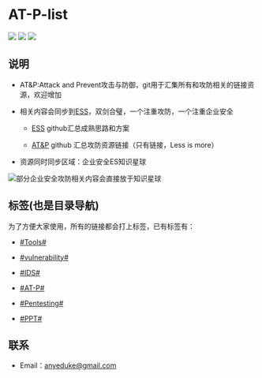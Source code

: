 # AT-P-list

![](https://img.shields.io/badge/%E7%9F%A5%E8%AF%86%E6%98%9F%E7%90%83-@%E4%BC%81%E4%B8%9A%E5%AE%89%E5%85%A8ES-red.svg)  ![](https://img.shields.io/github/repo-size/AnyeDuke/Enterprise-Security-Skill.svg) ![](https://img.shields.io/github/license/AnyeDuke/Enterprise-Security-Skill.svg)

## 说明

- AT&P:Attack and Prevent攻击与防御，git用于汇集所有和攻防相关的链接资源，欢迎增加

- 相关内容会同步到[ESS](https://github.com/AnyeDuke/Enterprise-Security-Skill)，双剑合璧，一个注重攻防，一个注重企业安全
    
    - [ESS](https://github.com/AnyeDuke/Enterprise-Security-Skill) github汇总成熟思路和方案
    
    - [AT&P](https://github.com/AnyeDuke/AT-P-list) github 汇总攻防资源链接（只有链接，Less is more）

- 资源同时同步区域：企业安全ES知识星球

![部分企业安全攻防相关内容会直接放于知识星球](https://github.com/AnyeDuke/Enterprise-Security-Skill/blob/master/pic/ES_20190122144409.png)


## 标签(也是目录导航)

为了方便大家使用，所有的链接都会打上标签，已有标签有：

 - [#Tools#](https://github.com/AnyeDuke/AT-P-list/blob/master/Tools.md) 
 
 - [#vulnerability#](https://github.com/AnyeDuke/AT-P-list/blob/master/Vulnerability.md)
 
 - [#IDS#](https://github.com/AnyeDuke/AT-P-list/blob/master/IDS.md)
 
 - [#AT-P#](https://github.com/AnyeDuke/AT-P-list/blob/master/AT-P.md)
 
 - [#Pentesting#](https://github.com/AnyeDuke/AT-P-list/blob/master/Pentesting.md)
 
 - [#PPT#](https://github.com/AnyeDuke/AT-P-list/blob/master/ppt.md)



## 联系


- Email：anyeduke@gmail.com

